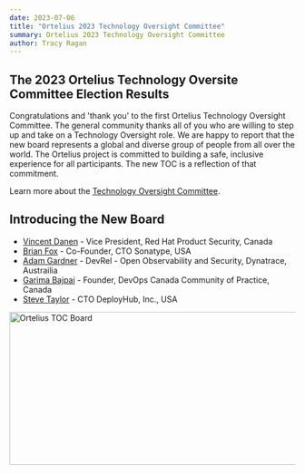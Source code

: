 ```yaml
---
date: 2023-07-06
title: "Ortelius 2023 Technology Oversight Committee"
summary: Ortelius 2023 Technology Oversight Committee
author: Tracy Ragan
---
```



## The 2023 Ortelius Technology Oversite Committee Election Results

Congratulations and 'thank you' to the first Ortelius Technology Oversight Committee. The general community thanks all of you who are willing to step up and take on a Technology Oversight role. We are happy to report that the new board represents a global and diverse group of people from all over the world. The Ortelius project is committed to building a safe, inclusive experience for all participants. The new TOC is a reflection of that commitment.

Learn more about the [Technology Oversight Committee](https://github.com/ortelius/ortelius-toc/blob/main/README.md/).

## Introducing the New Board

- [Vincent Danen](https://www.linkedin.com/in/vdanen/) - Vice President, Red Hat Product Security, Canada
- [Brian Fox](https://www.linkedin.com/in/brianefox/) - Co-Founder, CTO Sonatype, USA
- [Adam Gardner](https://www.linkedin.com/in/agardner1/) - DevRel - Open Observability and Security, Dynatrace, Austrailia
- [Garima Bajpai](https://www.linkedin.com/in/garimabajpai/)  - Founder, DevOps Canada Community of Practice, Canada
- [Steve Taylor](https://www.linkedin.com/in/steve-taylor-oms/)  - CTO DeployHub, Inc., USA

<div class="col-center">
<img src="/images/tocboard.png" alt="Ortelius TOC Board" height="270px" width="1250px" />
</div>
<p></p>


